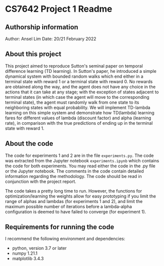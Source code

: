 # CS7642 Project 1 Readme

## Authorship information

Author: Ansel Lim
Date: 20/21 February 2022

## About this project

This project aimed to reproduce Sutton's seminal paper on temporal difference learning (TD learning).
In Sutton's paper, he introduced a simple dynamical system with bounded random walks which end either in a terminal state with reward 1 or a 
terminal state with reward 0. No rewards are obtained along the way, and the agent does not have any choice in the actions that it can take at any 
stage; with the exception of states adjacent to terminal states (in which case the agent will move to the corresponding terminal state), the agent 
must randomly walk from one state to its neighboring states with equal probability. We will implement TD-lambda learning on this simple system and 
demonstrate how TD(lambda) learning fares for different values of lambda (discount factor) and alpha (learning rate), in comparison with the true 
predictions of ending up in the terminal state with reward 1.

## About the code

The code for experiments 1 and 2 are in the file `experiments.py`. 
The code was extracted from the Jupyter notebook `experiments.ipynb` which contains the code for both experiments.
You may read either the code in the .py file or the Jupyter notebook.
The comments in the code contain detailed information regarding the methodology.
The code should be read in conjunction with the project report.

The code takes a pretty long time to run. However, the functions for optimization/learning the weights allow for easy prototyping if you limit the 
range of alphas and lambdas (for experiments 1 and 2), and limit the maximum possible number of iterations before a lambda-alpha configuration is 
deemed to have failed to converge (for experiment 1).

## Requirements for running the code

I recommend the following environment and dependencies:

* python, version 3.7 or later
* numpy 1.21.1
* matplotlib 3.4.3
